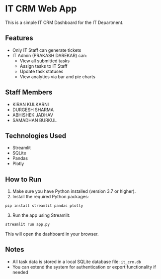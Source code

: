 
# IT CRM Web App

This is a simple IT CRM Dashboard for the IT Department.

## Features

- Only IT Staff can generate tickets
- IT Admin (PRAKASH DAREKAR) can:
  - View all submitted tasks
  - Assign tasks to IT Staff
  - Update task statuses
  - View analytics via bar and pie charts

## Staff Members

- KIRAN KULKARNI
- DURGESH SHARMA
- ABHISHEK JADHAV
- SAMADHAN BURKUL

## Technologies Used

- Streamlit
- SQLite
- Pandas
- Plotly

## How to Run

1. Make sure you have Python installed (version 3.7 or higher).
2. Install the required Python packages:

```bash
pip install streamlit pandas plotly
```

3. Run the app using Streamlit:

```bash
streamlit run app.py
```

This will open the dashboard in your browser.

## Notes

- All task data is stored in a local SQLite database file: `it_crm.db`
- You can extend the system for authentication or export functionality if needed
